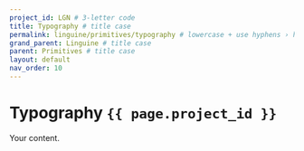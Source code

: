 ```yaml
---
project_id: LGN # 3-letter code
title: Typography # title case
permalink: linguine/primitives/typography # lowercase + use hyphens › https://tinyurl.com/27kmc4rb
grand_parent: Linguine # title case
parent: Primitives # title case
layout: default
nav_order: 10
---
```


# Typography `{{ page.project_id }}`

Your content.
